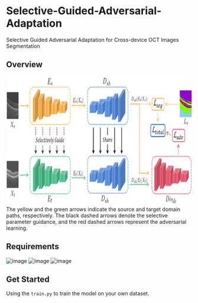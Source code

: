 # Selective-Guided-Adversarial-Adaptation
Selective Guided Adversarial Adaptation for Cross-device OCT Images Segmentation

## Overview
<img src="https://github.com/iMED-Lab/Selective-Guided-Adversarial-Adaptation/blob/main/Fig.3.png" width="800" height="350"><br/>
The yellow and the green arrows indicate the source and target domain paths, respectively. The black dashed arrows denote the selective parameter guidance, and the red dashed arrows represent the adversarial learning.

## Requirements
![image](https://img.shields.io/badge/PyTorch-%3E%3D0.4.1-blue)
![image](https://img.shields.io/badge/cv2-latest-blue)
![image](https://img.shields.io/badge/visdom-%3E%3D0.2.0-blue)

## Get Started
Using the ```train.py``` to train the model on your own dataset.
